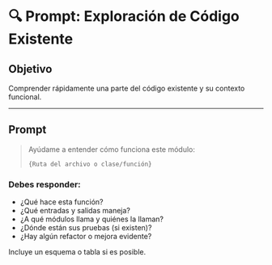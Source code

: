 # 🔍 Prompt: Exploración de Código Existente

## Objetivo
Comprender rápidamente una parte del código existente y su contexto funcional.

---

## Prompt
> Ayúdame a entender cómo funciona este módulo:
> ```
> {Ruta del archivo o clase/función}
> ```

### Debes responder:
- ¿Qué hace esta función?
- ¿Qué entradas y salidas maneja?
- ¿A qué módulos llama y quiénes la llaman?
- ¿Dónde están sus pruebas (si existen)?
- ¿Hay algún refactor o mejora evidente?

Incluye un esquema o tabla si es posible.
